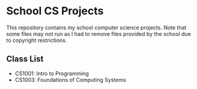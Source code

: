 # School CS Projects

This repository contains my school computer science projects. Note that some files may not run as I had to remove files provided by the school due to copyright restrictions.

## Class List

- CS1001: Intro to Programming
- CS1003: Foundations of Computing Systems
